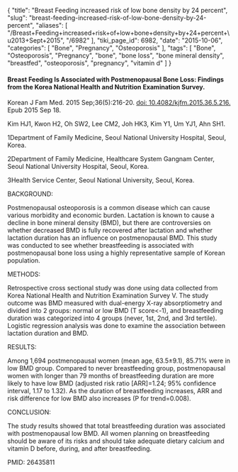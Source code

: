 {
    "title": "Breast Feeding increased risk of low bone density by 24 percent",
    "slug": "breast-feeding-increased-risk-of-low-bone-density-by-24-percent",
    "aliases": [
        "/Breast+Feeding+increased+risk+of+low+bone+density+by+24+percent+\u2013+Sept+2015",
        "/6982"
    ],
    "tiki_page_id": 6982,
    "date": "2015-10-06",
    "categories": [
        "Bone",
        "Pregnancy",
        "Osteoporosis"
    ],
    "tags": [
        "Bone",
        "Osteoporosis",
        "Pregnancy",
        "bone",
        "bone loss",
        "bone mineral density",
        "breastfed",
        "osteoporosis",
        "pregnancy",
        "vitamin d"
    ]
}


#### Breast Feeding Is Associated with Postmenopausal Bone Loss: Findings from the Korea National Health and Nutrition Examination Survey.

Korean J Fam Med. 2015 Sep;36(5):216-20. [doi: 10.4082/kjfm.2015.36.5.216.](https://doi.org/10.4082/kjfm.2015.36.5.216.) Epub 2015 Sep 18.

Kim HJ1, Kwon H2, Oh SW2, Lee CM2, Joh HK3, Kim Y1, Um YJ1, Ahn SH1.

1Department of Family Medicine, Seoul National University Hospital, Seoul, Korea.

2Department of Family Medicine, Healthcare System Gangnam Center, Seoul National University Hospital, Seoul, Korea.

3Health Service Center, Seoul National University, Seoul, Korea.

BACKGROUND:

Postmenopausal osteoporosis is a common disease which can cause various morbidity and economic burden. Lactation is known to cause a decline in bone mineral density (BMD), but there are controversies on whether decreased BMD is fully recovered after lactation and whether lactation duration has an influence on postmenopausal BMD. This study was conducted to see whether breastfeeding is associated with postmenopausal bone loss using a highly representative sample of Korean population.

METHODS:

Retrospective cross sectional study was done using data collected from Korea National Health and Nutrition Examination Survey V. The study outcome was BMD measured with dual-energy X-ray absorptiometry and divided into 2 groups: normal or low BMD (T score<-1), and breastfeeding duration was categorized into 4 groups (never, 1st, 2nd, and 3rd tertile). Logistic regression analysis was done to examine the association between lactation duration and BMD.

RESULTS:

Among 1,694 postmenopausal women (mean age, 63.5±9.1), 85.71% were in low BMD group. Compared to never breastfeeding group, postmenopausal women with longer than 79 months of breastfeeding duration are more likely to have low BMD (adjusted risk ratio <span>[ARR]</span>=1.24; 95% confidence interval, 1.17 to 1.32). As the duration of breastfeeding increases, ARR and risk difference for low BMD also increases (P for trend=0.008).

CONCLUSION:

The study results showed that total breastfeeding duration was associated with postmenopausal low BMD. All women planning on breastfeeding should be aware of its risks and should take adequate dietary calcium and vitamin D before, during, and after breastfeeding.

PMID: 26435811